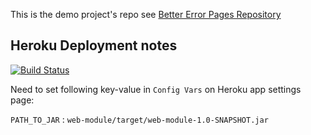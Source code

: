 This is the demo project's repo see [Better Error Pages Repository](https://github.com/kodgemisi/better-error-pages-spring-boot-starter)

## Heroku Deployment notes

[![Build Status](https://travis-ci.com/destan/better-error-pages-demo.svg?branch=master)](https://travis-ci.com/destan/better-error-pages-demo)

Need to set following key-value in `Config Vars` on Heroku app settings page:

`PATH_TO_JAR` : `web-module/target/web-module-1.0-SNAPSHOT.jar`
